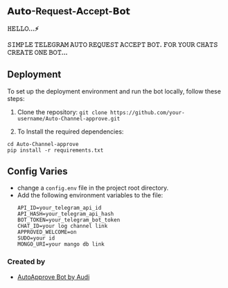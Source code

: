 ## 𝗔𝘂𝘁𝗼-Request-𝗔ccept-𝗕𝗼𝘁

<b>𝙷𝙴𝙻𝙻𝙾...⚡</b>

<b>𝚂𝙸𝙼𝙿𝙻𝙴 𝚃𝙴𝙻𝙴𝙶𝚁𝙰𝙼 𝙰𝚄𝚃𝙾 𝚁𝙴𝚀𝚄𝙴𝚂𝚃 𝙰𝙲𝙲𝙴𝙿𝚃 𝙱𝙾𝚃.</b>
<b>𝙵𝙾𝚁 𝚈𝙾𝚄𝚁 𝙲𝙷𝙰𝚃𝚂 𝙲𝚁𝙴𝙰𝚃𝙴 𝙾𝙽𝙴 𝙱𝙾𝚃...</b>
## Deployment

To set up the deployment environment and run the bot locally, follow these steps:

1. Clone the repository:
```git clone https://github.com/your-username/Auto-Channel-approve.git```

2. To Install the required dependencies:
```
cd Auto-Channel-approve
pip install -r requirements.txt
```

## Config Varies
- change a `config.env` file in the project root directory.
- Add the following environment variables to the file:
  ```
  API_ID=your_telegram_api_id
  API_HASH=your_telegram_api_hash
  BOT_TOKEN=your_telegram_bot_token
  CHAT_ID=your log channel link
  APPROVED_WELCOME=on
  SUDO=your id
  MONGO_URI=your mango db link
  ```

### Created by
- [AutoApprove Bot by Audi](https://github.com/audiminia/Auto-Channel-approve)
